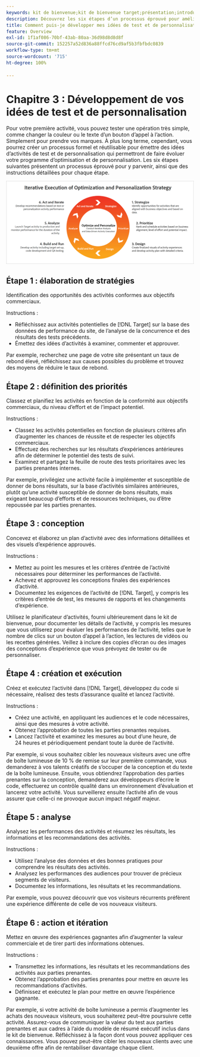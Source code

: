 ```yaml
---
keywords: kit de bienvenue;kit de bienvenue target;présentation;introduction;prise en main
description: Découvrez les six étapes d’un processus éprouvé pour améliorer vos idées de test et de personnalisation avant de créer des activités dans Adobe Target.
title: Comment puis-je développer mes idées de test et de personnalisation ?
feature: Overview
exl-id: 1f1af086-70bf-43ab-80aa-36d98d8d8d8f
source-git-commit: 152257a52d836a88ffcd76cd9af5b3fbfbdc0839
workflow-type: tm+mt
source-wordcount: '715'
ht-degree: 100%

---
```


# Chapitre 3 : Développement de vos idées de test et de personnalisation

Pour votre première activité, vous pouvez tester une opération très simple, comme changer la couleur ou le texte d’un bouton d’appel à l’action. Simplement pour prendre vos marques. À plus long terme, cependant, vous pourrez créer un processus formel et réutilisable pour émettre des idées d’activités de test et de personnalisation qui permettront de faire évoluer votre programme d’optimisation et de personnalisation. Les six étapes suivantes présentent un processus éprouvé pour y parvenir, ainsi que des instructions détaillées pour chaque étape.

![Diagramme de l’exécution itérative de la stratégie d’optimisation et de personnalisation](/help/main/c-intro/assets/six-steps.png)

## Étape 1 : élaboration de stratégies

Identification des opportunités des activités conformes aux objectifs commerciaux.

Instructions :

* Réfléchissez aux activités potentielles de [!DNL Target] sur la base des données de performance du site, de l’analyse de la concurrence et des résultats des tests précédents.
* Émettez des idées d’activités à examiner, commenter et approuver.

Par exemple, recherchez une page de votre site présentant un taux de rebond élevé, réfléchissez aux causes possibles du problème et trouvez des moyens de réduire le taux de rebond.

## Étape 2 : définition des priorités

Classez et planifiez les activités en fonction de la conformité aux objectifs commerciaux, du niveau d’effort et de l’impact potentiel.

Instructions :

* Classez les activités potentielles en fonction de plusieurs critères afin d’augmenter les chances de réussite et de respecter les objectifs commerciaux.
* Effectuez des recherches sur les résultats d’expériences antérieures afin de déterminer le potentiel des tests de suivi.
* Examinez et partagez la feuille de route des tests prioritaires avec les parties prenantes internes.

Par exemple, privilégiez une activité facile à implémenter et susceptible de donner de bons résultats, sur la base d’activités similaires antérieures, plutôt qu’une activité susceptible de donner de bons résultats, mais exigeant beaucoup d’efforts et de ressources techniques, ou d’être repoussée par les parties prenantes.

## Étape 3 : conception

Concevez et élaborez un plan d’activité avec des informations détaillées et des visuels d’expérience approuvés.

Instructions :

* Mettez au point les mesures et les critères d’entrée de l’activité nécessaires pour déterminer les performances de l’activité.
* Achevez et approuvez les conceptions finales des expériences d’activité.
* Documentez les exigences de l’activité de [!DNL Target], y compris les critères d’entrée de test, les mesures de rapports et les changements d’expérience.

Utilisez le planificateur d’activités, fourni ultérieurement dans le kit de bienvenue, pour documenter les détails de l’activité, y compris les mesures que vous utiliserez pour évaluer les performances de l’activité, telles que le nombre de clics sur un bouton d’appel à l’action, les lectures de vidéos ou les recettes générées. Veillez à inclure des copies d’écran ou des images des conceptions d’expérience que vous prévoyez de tester ou de personnaliser.

## Étape 4 : création et exécution

Créez et exécutez l’activité dans [!DNL Target], développez du code si nécessaire, réalisez des tests d’assurance qualité et lancez l’activité.

Instructions :

* Créez une activité, en appliquant les audiences et le code nécessaires, ainsi que des mesures à votre activité.
* Obtenez l’approbation de toutes les parties prenantes requises.
* Lancez l’activité et examinez les mesures au bout d’une heure, de 24 heures et périodiquement pendant toute la durée de l’activité.

Par exemple, si vous souhaitez cibler les nouveaux visiteurs avec une offre de boîte lumineuse de 10 % de remise sur leur première commande, vous demanderez à vos talents créatifs de s’occuper de la conception et du texte de la boîte lumineuse. Ensuite, vous obtiendrez l’approbation des parties prenantes sur la conception, demanderez aux développeurs d’écrire le code, effectuerez un contrôle qualité dans un environnement d’évaluation et lancerez votre activité. Vous surveillerez ensuite l’activité afin de vous assurer que celle-ci ne provoque aucun impact négatif majeur.

## Étape 5 : analyse

Analysez les performances des activités et résumez les résultats, les informations et les recommandations des activités.

Instructions :

* Utilisez l’analyse des données et des bonnes pratiques pour comprendre les résultats des activités.
* Analysez les performances des audiences pour trouver de précieux segments de visiteurs.
* Documentez les informations, les résultats et les recommandations.

Par exemple, vous pouvez découvrir que vos visiteurs récurrents préfèrent une expérience différente de celle de vos nouveaux visiteurs.

## Étape 6 : action et itération

Mettez en œuvre des expériences gagnantes afin d’augmenter la valeur commerciale et de tirer parti des informations obtenues.

Instructions :

* Transmettez les informations, les résultats et les recommandations des activités aux parties prenantes.
* Obtenez l’approbation des parties prenantes pour mettre en œuvre les recommandations d’activités.
* Définissez et exécutez le plan pour mettre en œuvre l’expérience gagnante.

Par exemple, si votre activité de boîte lumineuse a permis d’augmenter les achats des nouveaux visiteurs, vous souhaiterez peut-être poursuivre cette activité. Assurez-vous de communiquer la valeur du test aux parties prenantes et aux cadres à l’aide du modèle de résumé exécutif inclus dans le kit de bienvenue. Réfléchissez à la façon dont vous pouvez appliquer ces connaissances. Vous pouvez peut-être cibler les nouveaux clients avec une deuxième offre afin de rentabiliser davantage chaque client.
